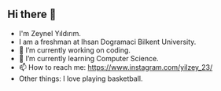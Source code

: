 ## Hi there 👋
-  I'm Zeynel Yıldırım.
-  I am a freshman at Ihsan Dogramaci Bilkent University.
- 🔭 I’m currently working on coding.
- 🌱 I’m currently learning Computer Science.
- 📫 How to reach me: https://www.instagram.com/yilzey_23/
- Other things: I love playing basketball.
  
